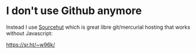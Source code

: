 # I don't use Github anymore

Instead I use [Sourcehut](https://sourcehut.org/) which is great libre git/mercurial hosting that works without Javascript:

https://sr.ht/~w96k/
